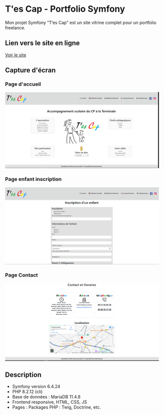 # T'es Cap - Portfolio Symfony

Mon projet Symfony “T’es Cap” est un site vitrine complet pour un portfolio freelance.

## Lien vers le site en ligne
[Voir le site](https://tescap29.fr/accueil)

## Capture d'écran

### Page d'accueil
![Accueil](screenshots/accueil.PNG)

### Page enfant inscription
![Projets](screenshots/enfant-inscription.png)

### Page Contact
![Contact](screenshots/Contact.PNG)


## Description
- Symfony version 6.4.24
- PHP 8.2.12 (cli)
- Base de données : MariaDB 11.4.8
- Frontend responsive, HTML, CSS, JS
- Pages : Packages PHP : Twig, Doctrine, etc.
  
